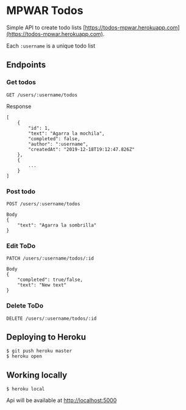 # MPWAR Todos

Simple API to create todo lists [https://todos-mpwar.herokuapp.com](https://todos-mpwar.herokuapp.com).

Each `:username` is a unique todo list

## Endpoints

### Get todos

`GET /users/:username/todos`

Response
```
[
    {
        "id": 1,
        "text": "Agarra la mochila",
        "completed": false,
        "author": ":username",
        "createdAt": "2019-12-18T19:12:47.826Z"
    },
    {
        ...
    }
]
```

### Post todo

`POST /users/:username/todos`

```
Body
{
    "text": "Agarra la sombrilla"
}
```

### Edit ToDo

`PATCH /users/:username/todos/:id`

```
Body
{
    "completed": true/false,
    "text": "New text"
}
```

### Delete ToDo

`DELETE /users/:username/todos/:id`

## Deploying to Heroku

```
$ git push heroku master
$ heroku open
```

## Working locally

```
$ heroku local
```

Api will be available at [http://localhost:5000](http://localhost:5000)
